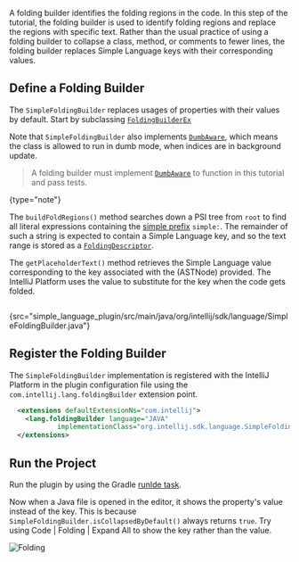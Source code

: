 [//]: # (title: 12. Folding Builder)

<!-- Copyright 2000-2022 JetBrains s.r.o. and other contributors. Use of this source code is governed by the Apache 2.0 license that can be found in the LICENSE file. -->

<include src="language_and_filetype.md" include-id="custom_language_tutorial_header"></include>

A folding builder identifies the folding regions in the code.
In this step of the tutorial, the folding builder is used to identify folding regions and replace the regions with specific text.
Rather than the usual practice of using a folding builder to collapse a class, method, or comments to fewer lines, the folding builder replaces Simple Language keys with their corresponding values.

## Define a Folding Builder
The `SimpleFoldingBuilder` replaces usages of properties with their values by default.
Start by subclassing [`FoldingBuilderEx`](upsource:///platform/core-api/src/com/intellij/lang/folding/FoldingBuilderEx.java)

Note that `SimpleFoldingBuilder` also implements [`DumbAware`](upsource:///platform/core-api/src/com/intellij/openapi/project/DumbAware.java), which means the class is allowed to run in dumb mode, when indices are in background update.

> A folding builder must implement [`DumbAware`](upsource:///platform/core-api/src/com/intellij/openapi/project/DumbAware.java) to function in this tutorial and pass tests.
>
{type="note"}

The `buildFoldRegions()` method searches down a PSI tree from `root` to find all literal expressions containing the [simple prefix](annotator.md#define-an-annotator) `simple:`.
The remainder of such a string is expected to contain a Simple Language key, and so the text range is stored as a [`FoldingDescriptor`](upsource:///platform/core-api/src/com/intellij/lang/folding/FoldingDescriptor.java).

The `getPlaceholderText()` method retrieves the Simple Language value corresponding to the key associated with the (ASTNode) provided.
The IntelliJ Platform uses the value to substitute for the key when the code gets folded.

```java
```
{src="simple_language_plugin/src/main/java/org/intellij/sdk/language/SimpleFoldingBuilder.java"}

## Register the Folding Builder
The `SimpleFoldingBuilder` implementation is registered with the IntelliJ Platform in the plugin configuration file using the `com.intellij.lang.foldingBuilder` extension point.

```xml
  <extensions defaultExtensionNs="com.intellij">
    <lang.foldingBuilder language="JAVA"
            implementationClass="org.intellij.sdk.language.SimpleFoldingBuilder"/>
  </extensions>
```

## Run the Project
Run the plugin by using the Gradle [runIde task](gradle_prerequisites.md#running-a-simple-gradle-based-intellij-platform-plugin).

Now when a Java file is opened in the editor, it shows the property's value instead of the key.
This is because `SimpleFoldingBuilder.isCollapsedByDefault()` always returns `true`.
Try using <menupath>Code | Folding | Expand All</menupath> to show the key rather than the value.

![Folding](folding.png)

